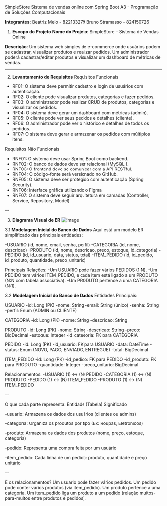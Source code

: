 SimpleStore
Sistema de vendas online com Spring Boot
A3 - Programação de Soluções Computacionais

**Integrantes:**
Beatriz Melo - 822133279
Bruno Stramasso - 824150726

1. **Escopo do Projeto**
**Nome do Projeto**: SimpleStore – Sistema de Vendas Online

**Descrição**:
Um sistema web simples de e-commerce onde usuários podem se cadastrar, visualizar produtos e realizar pedidos. Um administrador poderá cadastrar/editar produtos e visualizar um dashboard de métricas de vendas.

---

2. **Levantamento de Requisitos**
Requisitos Funcionais

- RF01: O sistema deve permitir cadastro e login de usuários com autenticação.
- RF02: O cliente pode visualizar produtos, categorias e fazer pedidos.
- RF03: O administrador pode realizar CRUD de produtos, categorias e visualizar os pedidos.
- RF04: O sistema deve gerar um dashboard com métricas (admin).
- RF05: O cliente pode ver seus pedidos e detalhes (cliente).
- RF06: O administrador pode ver o histórico e detalhes de todos os pedidos.
- RF07: O sistema deve gerar e armazenar os pedidos com múltiplos itens.

Requisitos Não Funcionais

- RNF01: O sistema deve usar Spring Boot como backend.
- RNF02: O banco de dados deve ser relacional (MySQL ).
- RNF03: O frontend deve se comunicar com a API RESTful.
- RNF04: O código-fonte será versionado no GitHub.
- RNF05: O sistema deve ser protegido com autenticação (Spring Security).
- RNF06: Interface gráfica utilizando o Figma
- RNF07:  O sistema deve seguir arquitetura em camadas (Controller, Service, Repository, Model)

--

3. **Diagrama Visual de ER**
![image](https://github.com/user-attachments/assets/d628bec9-d04f-4dbc-9ed1-a5bfd53e1762)

3.1 **Modelagem Inicial do Banco de Dados**
Aqui está um modelo ER simplificado das principais entidades:

-USUARIO (id, nome, email, senha, perfil)
-CATEGORIA (id, nome, descricao)
-PRODUTO (id, nome, descricao, preco, estoque, id_categoria)
-PEDIDO (id, id_usuario, data, status, total)
-ITEM_PEDIDO (id, id_pedido, id_produto, quantidade, preco_unitario)

Principais Relações:
-Um USUARIO pode fazer vários PEDIDOS (1:N).
-Um PEDIDO tem vários ITEM_PEDIDO, e cada item está ligado a um PRODUTO (N:N com tabela associativa).
-Um PRODUTO pertence a uma CATEGORIA (N:1).

3.2  **Modelagem Inicial do Banco de Dados**
Entidades Principais:

USUARIO
-id: Long (PK)
-nome: String
-email: String (único)
-senha: String
-perfil: Enum (ADMIN ou CLIENTE)

CATEGORIA
-id: Long (PK)
-nome: String
-descricao: String

PRODUTO
-id: Long (PK)
-nome: String
-descricao: String
-preco: BigDecimal
-estoque: Integer
-id_categoria: FK para CATEGORIA

PEDIDO
-id: Long (PK)
-id_usuario: FK para USUARIO
-data: DateTime
-status: Enum (NOVO, PAGO, ENVIADO, ENTREGUE)
-total: BigDecimal

ITEM_PEDIDO
-id: Long (PK)
-id_pedido: FK para PEDIDO
-id_produto: FK para PRODUTO
-quantidade: Integer
-preco_unitario: BigDecimal

Relacionamentos:
-USUARIO (1) ↔ (N) PEDIDO
-CATEGORIA (1) ↔ (N) PRODUTO
-PEDIDO (1) ↔ (N) ITEM_PEDIDO
-PRODUTO (1) ↔ (N) ITEM_PEDIDO

--

O que cada parte representa:
Entidade (Tabela) Significado

-usuario: Armazena os dados dos usuários (clientes ou admins)

-categoria: Organiza os produtos por tipo (Ex: Roupas, Eletrônicos)

-produto: Armazena os dados dos produtos (nome, preço, estoque, categoria)

-pedido: Representa uma compra feita por um usuário

-item_pedido: Cada linha de um pedido: produto, quantidade e preço unitário

--

E os relacionamentos?
Um usuario pode fazer vários pedidos.
Um pedido pode conter vários produtos (via item_pedido).
Um produto pertence a uma categoria.
Um item_pedido liga um produto a um pedido (relação muitos-para-muitos entre produtos e pedidos).
